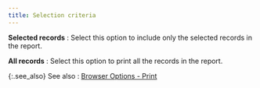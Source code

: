 ```yaml
---
title: Selection criteria
---
```



**Selected records**
: Select this option to include only the selected  records in the report.


**All records**
: Select this option to print all the records in the  report.


{:.see_also}
See also
: [Browser  Options - Print](JavaScript:RelatedTopics1.Click())

<object classid="clsid:ADB880A6-D8FF-11CF-9377-00AA003B7A11" id="RelatedTopics1" type="application/x-oleobject"> 
 <param name="Command" value="Related Topics">
<param name="Window" value="second">
<param name="Item1" value="Browser Options - Print;{{site.wwe_chm}}/everest-client/ui/browsers/options/print/browser_options_print.html">
</object>
